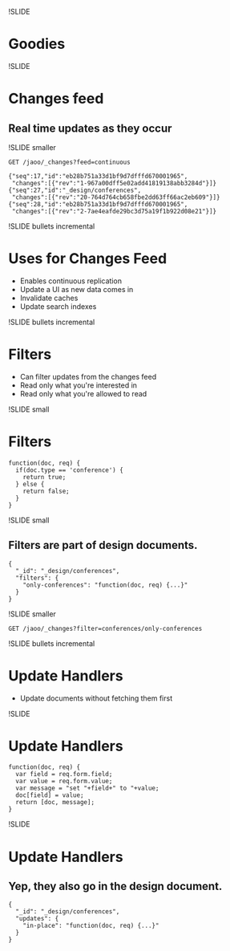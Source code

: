 !SLIDE

# Goodies #

!SLIDE

# Changes feed #

## Real time updates as they occur ##

!SLIDE smaller

    GET /jaoo/_changes?feed=continuous

    {"seq":17,"id":"eb28b751a33d1bf9d7dfffd670001965",
     "changes":[{"rev":"1-967a00dff5e02add41819138abb3284d"}]}
    {"seq":27,"id":"_design/conferences",
     "changes":[{"rev":"20-764d764cb658fbe2dd63ff66ac2eb609"}]}
    {"seq":28,"id":"eb28b751a33d1bf9d7dfffd670001965",
     "changes":[{"rev":"2-7ae4eafde29bc3d75a19f1b922d08e21"}]}

!SLIDE bullets incremental

# Uses for Changes Feed #

* Enables continuous replication
* Update a UI as new data comes in
* Invalidate caches
* Update search indexes

!SLIDE bullets incremental

# Filters #

* Can filter updates from the changes feed
* Read only what you're interested in
* Read only what you're allowed to read

!SLIDE small

# Filters #

    function(doc, req) {
      if(doc.type == 'conference') {
        return true;
      } else {
        return false;
      }
    }

!SLIDE small

## Filters are part of design documents. ##

    {
      "_id": "_design/conferences",
      "filters": {
        "only-conferences": "function(doc, req) {...}"
      }
    }

!SLIDE smaller

    GET /jaoo/_changes?filter=conferences/only-conferences

!SLIDE bullets incremental

# Update Handlers #

* Update documents without fetching them first

!SLIDE 

# Update Handlers #

    function(doc, req) {
      var field = req.form.field;
      var value = req.form.value;
      var message = "set "+field+" to "+value;
      doc[field] = value;
      return [doc, message];
    }

!SLIDE 

# Update Handlers #

## Yep, they also go in the design document. ##

    {
      "_id": "_design/conferences",
      "updates": {
        "in-place": "function(doc, req) {...}"
      }
    }


